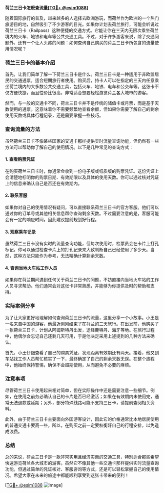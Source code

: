 **荷兰三日卡怎麽查流量[[TG💪+ @esim1088](https://t.me/s/esim1088)]**

随着国际旅行的普及，越来越多的人选择去欧洲游玩，而荷兰作为欧洲的一个热门旅游目的地，自然吸引了不少游客的目光。如果你计划去荷兰旅行，可能会听说过荷兰三日卡（Railpass）这种便捷的交通方式。它能让你在三天内无限次乘坐荷兰境内的火车、地铁和电车等公共交通工具。不过，对于许多游客来说，除了交通问题外，还有一个让人头疼的问题：如何查询自己购买的荷兰三日卡所包含的流量使用情况呢？

### 荷兰三日卡的基本介绍

首先，让我们简单了解一下荷兰三日卡是什么。荷兰三日卡是一种适用于非欧盟居民的交通通票，适合短期旅行者使用。购买后，持卡人可以在指定的三天内任意乘坐荷兰境内的大多数公共交通工具，包括火车、地铁、电车和公交车等。这张卡不仅方便快捷，而且性价比很高，非常适合想要轻松游览荷兰各大城市的游客。

然而，与一般的交通卡不同，荷兰三日卡并不是传统的储值卡或月票，而是基于天数使用的通票。这意味着你不需要频繁地查看余额，但如果你需要了解自己的剩余使用天数或具体行程记录，还是需要掌握一些技巧。

### 查询流量的方法

虽然荷兰三日卡不像某些国家的交通卡那样提供实时流量查询功能，但仍然有一些方法可以帮助你了解自己的使用情况。以下是几种常见的查询方式：

#### 1. **查看购票凭证**
在购买荷兰三日卡时，你通常会收到一份电子版或纸质版的购票凭证。这份凭证上会清楚地标明你的购票日期、有效期限以及具体的使用天数。你可以通过核对凭证上的信息来确认自己是否还在有效期内。

#### 2. **联系客服**
如果你对自己的使用情况有疑问，可以直接联系荷兰三日卡的官方客服。他们可以通过你的订单号或其他相关信息帮你查询剩余天数。不过需要注意的是，客服可能会有一定的响应时间，因此建议提前规划好行程。

#### 3. **观察乘车记录**
虽然荷兰三日卡没有实时的流量查询功能，但每次使用时，检票员会在卡片上打孔标记。你可以通过检查卡片上的打孔记录来大致判断自己已经使用了多少天。当然，这种方法只能作为参考，无法精确计算剩余天数。

#### 4. **咨询当地火车站工作人员**
如果你在荷兰期间遇到任何关于荷兰三日卡的问题，不妨直接向当地火车站的工作人员寻求帮助。他们通常会对这张卡非常熟悉，并能够为你提供及时的帮助和支持。

### 实际案例分享

为了让大家更好地理解如何查询荷兰三日卡的流量，这里分享一个小故事。小王是一名来自中国的游客，他最近刚刚结束了在荷兰的三天旅行。在出发前，他购买了一张荷兰三日卡，计划从阿姆斯特丹出发，途经鹿特丹、海牙等地。在旅行过程中，他偶尔会忘记自己还剩几天可用，于是他决定采用上述提到的几种方法来确认。

首先，小王仔细查看了自己的购票凭证，发现距离有效期还有两天。接着，他又到车站找工作人员帮忙核实了一下，最终确定了自己的剩余天数无误。在整个旅程中，他始终保持警惕，确保不会超期使用，从而避免不必要的麻烦。

### 注意事项

尽管荷兰三日卡使用起来相对简单，但在实际操作中还是需要注意一些细节。例如，在使用之前务必确认自己的卡片是否已经激活；如果在有效期内未使用完，通常无法退款或延期；另外，部分特殊线路可能不支持三日卡，请提前查阅相关资料。

此外，由于荷兰三日卡主要面向外国游客设计，因此它的价格通常比本地居民使用的普通交通卡要高一些。所以，在购买之前一定要权衡好自己的行程安排，以免造成浪费。

### 总结

总的来说，荷兰三日卡是一款非常实用且经济实惠的交通工具，特别适合那些希望快速游览荷兰各大城市的游客。虽然它不像其他一些交通卡那样提供实时流量查询功能，但通过简单的凭证核对、客服咨询等方式，还是可以轻松掌握自己的使用情况。希望大家在未来的旅途中都能顺利享受到这张卡带来的便利！

[[TG💪+ @esim1088](https://t.me/s/esim1088) ![Image](https://i.postimg.cc/4NQfJmqS/Snipaste-2025-05-13-00-14-12.png)]
